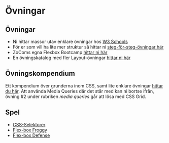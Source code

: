 # Övningar

## Övningar
* Ni hittar massor utav enklare övningar hos [W3 Schools]()
* För er som vill ha lite mer struktur så hittar ni [steg-för-steg-övningar här](https://jmm.nu/ovningar-html-och-css/)
* ZoComs egna Flexbox Bootcamp [hittar ni här](https://gist.github.com/zocom-christoffer-wallenberg/ee40fe8e9df9acbe5a4ecb59a5586cd6)
* En övningskatalog med fler Layout-övningar [hittar ni här](./css-exercises-layout/)


## Övningskompendium
Ett kompendium över grunderna inom CSS, samt lite enklare övningar [hittar du här](https://docs.google.com/document/d/1GSYYJyRizcC3QY5MGsia_n1o5p6_MV2ptmiilVcl1wo/edit#heading=h.xo65ha1119v3). Att använda Media Queries där det står med kan ni bortse ifrån, övning #2 under rubriken *media queries* går att lösa med CSS Grid.

## Spel
* [CSS-Selektorer](https://flukeout.github.io/)
* [Flex-box Froggy](https://flexboxfroggy.com/#sv)
* [Flex-box Defense](http://www.flexboxdefense.com/)